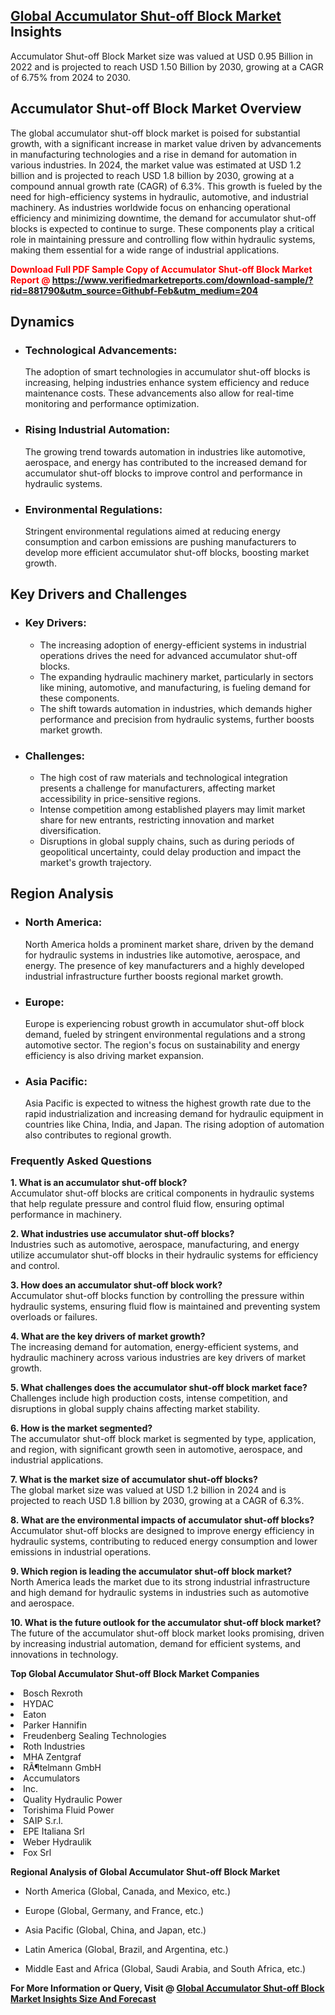 <h2><a href="https://www.verifiedmarketreports.com/download-sample/?rid=881790&amp;utm_source=Githubf&amp;utm_medium=204" target="_blank">Global Accumulator Shut-off Block Market</a> Insights</h2><p>Accumulator Shut-off Block Market size was valued at USD 0.95 Billion in 2022 and is projected to reach USD 1.50 Billion by 2030, growing at a CAGR of 6.75% from 2024 to 2030.</p><p> <h2>Accumulator Shut-off Block Market Overview</h2> <p>The global accumulator shut-off block market is poised for substantial growth, with a significant increase in market value driven by advancements in manufacturing technologies and a rise in demand for automation in various industries. In 2024, the market value was estimated at USD 1.2 billion and is projected to reach USD 1.8 billion by 2030, growing at a compound annual growth rate (CAGR) of 6.3%. This growth is fueled by the need for high-efficiency systems in hydraulic, automotive, and industrial machinery. As industries worldwide focus on enhancing operational efficiency and minimizing downtime, the demand for accumulator shut-off blocks is expected to continue to surge. These components play a critical role in maintaining pressure and controlling flow within hydraulic systems, making them essential for a wide range of industrial applications.</p> <p><strong><p><span class=""><span style="color: #ff0000;"><strong>Download Full PDF Sample Copy of Accumulator Shut-off Block Market Report</strong> @ </span><a href="https://www.verifiedmarketreports.com/download-sample/?rid=881790&amp;utm_source=Githubf-Feb&amp;utm_medium=204" target="_blank">https://www.verifiedmarketreports.com/download-sample/?rid=881790&amp;utm_source=Githubf-Feb&amp;utm_medium=204</a></span></p></strong></p> <h2>Dynamics</h2> <ul> <li><h3>Technological Advancements:</h3> The adoption of smart technologies in accumulator shut-off blocks is increasing, helping industries enhance system efficiency and reduce maintenance costs. These advancements also allow for real-time monitoring and performance optimization.</li> <li><h3>Rising Industrial Automation:</h3> The growing trend towards automation in industries like automotive, aerospace, and energy has contributed to the increased demand for accumulator shut-off blocks to improve control and performance in hydraulic systems.</li> <li><h3>Environmental Regulations:</h3> Stringent environmental regulations aimed at reducing energy consumption and carbon emissions are pushing manufacturers to develop more efficient accumulator shut-off blocks, boosting market growth.</li> </ul> <h2>Key Drivers and Challenges</h2> <ul> <li><h3>Key Drivers:</h3> <ul> <li>The increasing adoption of energy-efficient systems in industrial operations drives the need for advanced accumulator shut-off blocks.</li> <li>The expanding hydraulic machinery market, particularly in sectors like mining, automotive, and manufacturing, is fueling demand for these components.</li> <li>The shift towards automation in industries, which demands higher performance and precision from hydraulic systems, further boosts market growth.</li> </ul> </li> <li><h3>Challenges:</h3> <ul> <li>The high cost of raw materials and technological integration presents a challenge for manufacturers, affecting market accessibility in price-sensitive regions.</li> <li>Intense competition among established players may limit market share for new entrants, restricting innovation and market diversification.</li> <li>Disruptions in global supply chains, such as during periods of geopolitical uncertainty, could delay production and impact the market's growth trajectory.</li> </ul> </li> </ul> <h2>Region Analysis</h2> <ul> <li><h3>North America:</h3> North America holds a prominent market share, driven by the demand for hydraulic systems in industries like automotive, aerospace, and energy. The presence of key manufacturers and a highly developed industrial infrastructure further boosts regional market growth.</li> <li><h3>Europe:</h3> Europe is experiencing robust growth in accumulator shut-off block demand, fueled by stringent environmental regulations and a strong automotive sector. The region's focus on sustainability and energy efficiency is also driving market expansion.</li> <li><h3>Asia Pacific:</h3> Asia Pacific is expected to witness the highest growth rate due to the rapid industrialization and increasing demand for hydraulic equipment in countries like China, India, and Japan. The rising adoption of automation also contributes to regional growth.</li> </ul> <h3>Frequently Asked Questions</h3> <p><strong>1. What is an accumulator shut-off block?</strong><br>Accumulator shut-off blocks are critical components in hydraulic systems that help regulate pressure and control fluid flow, ensuring optimal performance in machinery.</p> <p><strong>2. What industries use accumulator shut-off blocks?</strong><br>Industries such as automotive, aerospace, manufacturing, and energy utilize accumulator shut-off blocks in their hydraulic systems for efficiency and control.</p> <p><strong>3. How does an accumulator shut-off block work?</strong><br>Accumulator shut-off blocks function by controlling the pressure within hydraulic systems, ensuring fluid flow is maintained and preventing system overloads or failures.</p> <p><strong>4. What are the key drivers of market growth?</strong><br>The increasing demand for automation, energy-efficient systems, and hydraulic machinery across various industries are key drivers of market growth.</p> <p><strong>5. What challenges does the accumulator shut-off block market face?</strong><br>Challenges include high production costs, intense competition, and disruptions in global supply chains affecting market stability.</p> <p><strong>6. How is the market segmented?</strong><br>The accumulator shut-off block market is segmented by type, application, and region, with significant growth seen in automotive, aerospace, and industrial applications.</p> <p><strong>7. What is the market size of accumulator shut-off blocks?</strong><br>The global market size was valued at USD 1.2 billion in 2024 and is projected to reach USD 1.8 billion by 2030, growing at a CAGR of 6.3%.</p> <p><strong>8. What are the environmental impacts of accumulator shut-off blocks?</strong><br>Accumulator shut-off blocks are designed to improve energy efficiency in hydraulic systems, contributing to reduced energy consumption and lower emissions in industrial operations.</p> <p><strong>9. Which region is leading the accumulator shut-off block market?</strong><br>North America leads the market due to its strong industrial infrastructure and high demand for hydraulic systems in industries such as automotive and aerospace.</p> <p><strong>10. What is the future outlook for the accumulator shut-off block market?</strong><br>The future of the accumulator shut-off block market looks promising, driven by increasing industrial automation, demand for efficient systems, and innovations in technology.</p> </p><p><strong>Top Global Accumulator Shut-off Block Market Companies</strong></p><div data-test-id=""><p><li>Bosch Rexroth</li><li> HYDAC</li><li> Eaton</li><li> Parker Hannifin</li><li> Freudenberg Sealing Technologies</li><li> Roth Industries</li><li> MHA Zentgraf</li><li> RÃ¶telmann GmbH</li><li> Accumulators</li><li> Inc.</li><li> Quality Hydraulic Power</li><li> Torishima Fluid Power</li><li> SAIP S.r.l.</li><li> EPE Italiana Srl</li><li> Weber Hydraulik</li><li> Fox Srl</li></p><div><strong>Regional Analysis of&nbsp;Global Accumulator Shut-off Block Market</strong></div><ul><li dir="ltr"><p dir="ltr">North America&nbsp;(Global, Canada, and Mexico, etc.)</p></li><li dir="ltr"><p dir="ltr">Europe (Global, Germany, and France, etc.)</p></li><li dir="ltr"><p dir="ltr">Asia Pacific&nbsp;(Global, China, and Japan, etc.)</p></li><li dir="ltr"><p dir="ltr">Latin America&nbsp;(Global, Brazil, and Argentina, etc.)</p></li><li dir="ltr">Middle East and Africa&nbsp;(Global, Saudi Arabia, and South Africa, etc.)</li></ul><p><strong>For More Information or Query, Visit @&nbsp;</strong><strong><a href="https://www.verifiedmarketreports.com/product/accumulator-shut-off-block-market/?utm_source=Githubf&amp;utm_medium=204" target="_blank">Global Accumulator Shut-off Block Market Insights Size And Forecast</a></strong></p></div>
